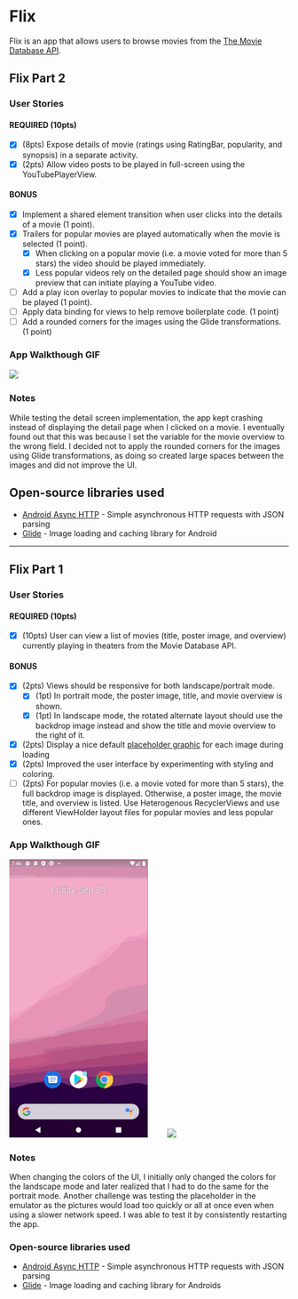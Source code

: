 # Flix
Flix is an app that allows users to browse movies from the [The Movie Database API](http://docs.themoviedb.apiary.io/#).

## Flix Part 2

### User Stories

#### REQUIRED (10pts)

- [x] (8pts) Expose details of movie (ratings using RatingBar, popularity, and synopsis) in a separate activity.
- [x] (2pts) Allow video posts to be played in full-screen using the YouTubePlayerView.

#### BONUS

- [x] Implement a shared element transition when user clicks into the details of a movie (1 point).
- [x] Trailers for popular movies are played automatically when the movie is selected (1 point).
  - [x] When clicking on a popular movie (i.e. a movie voted for more than 5 stars) the video should be played immediately.
  - [x] Less popular videos rely on the detailed page should show an image preview that can initiate playing a YouTube video.
- [ ] Add a play icon overlay to popular movies to indicate that the movie can be played (1 point).
- [ ] Apply data binding for views to help remove boilerplate code. (1 point)
- [ ] Add a rounded corners for the images using the Glide transformations. (1 point)

### App Walkthough GIF

<img src="walkthrough-2.gif" width=250><br>

### Notes

While testing the detail screen implementation, the app kept crashing instead of displaying the detail page when I clicked on a movie. I eventually found out that this was because I set the variable for the movie overview to the wrong field.
I decided not to apply the rounded corners for the images using Glide transformations, as doing so created large spaces between the images and did not improve the UI.

## Open-source libraries used
- [Android Async HTTP](https://github.com/codepath/CPAsyncHttpClient) - Simple asynchronous HTTP requests with JSON parsing
- [Glide](https://github.com/bumptech/glide) - Image loading and caching library for Android
---

## Flix Part 1

### User Stories

#### REQUIRED (10pts)
- [x] (10pts) User can view a list of movies (title, poster image, and overview) currently playing in theaters from the Movie Database API.

#### BONUS
- [x] (2pts) Views should be responsive for both landscape/portrait mode.
   - [x] (1pt) In portrait mode, the poster image, title, and movie overview is shown.
   - [x] (1pt) In landscape mode, the rotated alternate layout should use the backdrop image instead and show the title and movie overview to the right of it.

- [x] (2pts) Display a nice default [placeholder graphic](https://guides.codepath.org/android/Displaying-Images-with-the-Glide-Library#advanced-usage) for each image during loading
- [x] (2pts) Improved the user interface by experimenting with styling and coloring.
- [ ] (2pts) For popular movies (i.e. a movie voted for more than 5 stars), the full backdrop image is displayed. Otherwise, a poster image, the movie title, and overview is listed. Use Heterogenous RecyclerViews and use different ViewHolder layout files for popular movies and less popular ones.

### App Walkthough GIF

<img src="walkthrough-portrait.gif" width=250> &nbsp;&nbsp;&nbsp;&nbsp;&nbsp;&nbsp;&nbsp; <img src="walkthrough-landscape.gif" width=500><br>

### Notes
When changing the colors of the UI, I initially only changed the colors for the landscape mode and later realized that I had to do the same for the portrait mode. 
Another challenge was testing the placeholder in the emulator as the pictures would load too quickly or all at once even when using a slower network speed. I was able to test it by consistently restarting the app.

### Open-source libraries used

- [Android Async HTTP](https://github.com/codepath/CPAsyncHttpClient) - Simple asynchronous HTTP requests with JSON parsing
- [Glide](https://github.com/bumptech/glide) - Image loading and caching library for Androids
